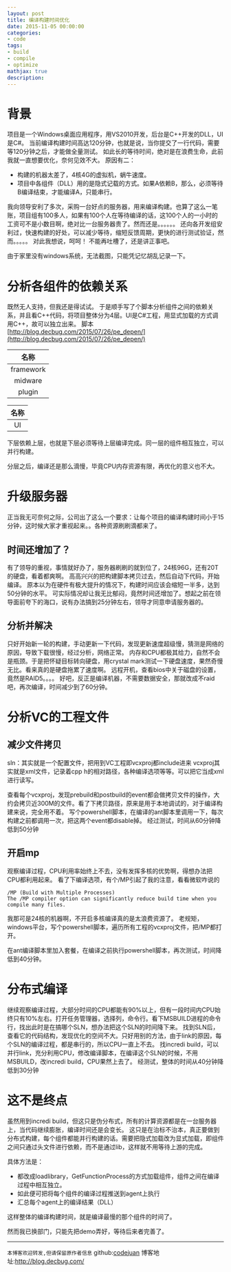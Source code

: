 ```yaml
---
layout: post
title: 编译构建时间优化
date: 2015-11-05 00:00:00
categories:
- code
tags: 
- build
- compile
- optimize
mathjax: true
description: 
---
```



# 背景

项目是一个Windows桌面应用程序，用VS2010开发，后台是C++开发的DLL，UI是C#。
当前编译构建时间高达120分钟，也就是说，当你提交了一行代码，需要等120分钟之后，才能做全量测试。
如此长的等待时间，绝对是在浪费生命，此前我就一直想要优化，奈何见效不大。
原因有二：
- 构建的机器太差了，4核4G的虚拟机，蜗牛速度。
- 项目中各组件（DLL）用的是隐式记载的方式。如果A依赖B，那么，必须等待B编译结束，才能编译A，只能串行。

我向领导安利了多次，采购一台好点的服务器，用来编译构建。也算了这么一笔账，项目组有100多人，如果有100个人在等待编译的话，这100个人的一小时的工资可不是小数目啊，绝对比一台服务器贵了。然而还是。。。。。。
还向各开发组安利过，快速构建的好处，可以减少等待，缩短反馈周期，更快的进行测试验证，然而。。。。。
对此我想说，呵呵！
不能再吐槽了，还是讲正事吧。

由于家里没有windows系统，无法截图，只能凭记忆胡乱记录一下。
<!--more-->

# 分析各组件的依赖关系
既然无人支持，但我还是得试试。
于是顺手写了个脚本分析组件之间的依赖关系，并且看C++代码，将项目整体分为4层。UI是C#工程，用显式加载的方式调用C++，故可以独立出来。
脚本[http://blog.decbug.com/2015/07/26/pe_depen/](http://blog.decbug.com/2015/07/26/pe_depen/)

|名称|
|:----:|
|framework|
|midware|
|plugin|



|名称|
|:----:|
|UI|

下层依赖上层，也就是下层必须等待上层编译完成。同一层的组件相互独立，可以并行构建。

分层之后，编译还是那么滴慢，毕竟CPU内存资源有限，再优化的意义也不大。


# 升级服务器
正当我无可奈何之际，公司出了这么一个要求：让每个项目的编译构建时间小于15分钟，这时候大家才重视起来。。各种资源刷刷滴都来了。

## 时间还增加了？

有了领导的重视，事情就好办了，服务器刷刷的就到位了，24核96G，还有20T的硬盘，看着都爽啊。
高高兴兴的把构建脚本拷贝过去，然后自动下代码，开始编译。
原本以为在硬件有极大提升的情况下，构建时间应该会缩短一半多，达到50分钟的水平。
可实际情况却让我无比郁闷，竟然时间还增加了。想起之前在领导面前夸下的海口，说有办法搞到25分钟左右，领导才同意申请服务器的。

## 分析并解决
只好开始新一轮的构建，手动更新一下代码，发现更新速度超级慢，猜测是网络的原因，导致下载很慢，经过分析，网络正常。
内存和CPU都极其给力，自然不会是瓶颈。于是把怀疑目标转向硬盘，用crystal mark测试一下硬盘速度，果然奇慢无比。看来真的是硬盘拖累了速度啊。
远程开机，查看bios中关于磁盘的设置，竟然是RAID5。。。。
好吧，反正是编译机器，不需要数据安全，那就改成不raid吧，再次编译，时间减少到了60分钟。

# 分析VC的工程文件

## 减少文件拷贝
sln：其实就是一个配置文件，把用到VC工程即vcxproj都include进来
vcxproj其实就是xml文件，记录着cpp h的相对路径，各种编译选项等等。可以把它当成xml进行读写。

查看每个vcxproj，发现prebuild和postbuild的event都会做拷贝文件的操作，大约会拷贝近300M的文件。看了下拷贝路径，原来是用于本地调试的，对于编译构建来说，完全用不着。
写个powershell脚本，在编译的ant脚本里调用一下，每次构建之前都调用一次，把这两个event都disable掉。
经过测试，时间从60分钟降低到50分钟

## 开启mp
观察编译过程，CPU利用率始终上不去，没有发挥多核的优势啊，得想办法把CPU都利用起来。
看了下编译选项，有个/MP引起了我的注意，看看微软咋说的
```
/MP (Build with Multiple Processes)
The /MP compiler option can significantly reduce build time when you compile many files.
```
我那可是24核的机器啊，不开启多核编译真的是太浪费资源了。
老规矩，windows平台，写个powershell脚本，遍历所有工程的vcxproj文件，把/MP都打开。

在ant编译脚本里加入套餐，在编译之前执行powershell脚本，再次测试，时间降低到40分钟。

# 分布式编译
继续观察编译过程，大部分时间的CPU都能有90%以上，但有一段时间内CPU始终只有10%左右。打开任务管理器，选择列，命令行。看下MSBUILD进程的命令行，找出此时是在搞哪个SLN，想办法把这个SLN的时间降下来。
找到SLN后，查看它的代码结构，发现优化的空间不大。只好用别的方法，由于link的原因，每个SLN的编译过程，都是串行的，所以CPU一直上不去。
找incredi build，可以并行link，充分利用CPU，修改编译脚本，在编译这个SLN的时候，不用MSBUILD，改incredi build，CPU果然上去了。
经测试，整体的时间从40分钟降低到30分钟

# 这不是终点
虽然用到incredi build，但这只是伪分布式，所有的计算资源都是在一台服务器上，当代码继续膨胀，编译时间还是会变长。
这只是在治标不治本，真正要做到分布式构建，每个组件都能并行构建的话。需要把隐式加载改为显式加载，即组件之间只通过头文件进行依赖，而不是通过lib，这样就不用等待上游的完成。

具体方法是：
- 都改成loadlibrary，GetFunctionProcess的方式加载组件，组件之间在编译过程中相互独立。
- 如此便可把将每个组件的编译过程推送到agent上执行
- 汇总每个agent上的编译结果（DLL）

这样整体的编译构建时间，就是编译最慢的那个组件的时间了。

然而我已换部门，只能先把demo弄好，等待后来者完善了。

-----------------------

`本博客欢迎转发,但请保留原作者信息`
github:[codejuan](https://github.com/CodeJuan)
博客地址:http://blog.decbug.com/
